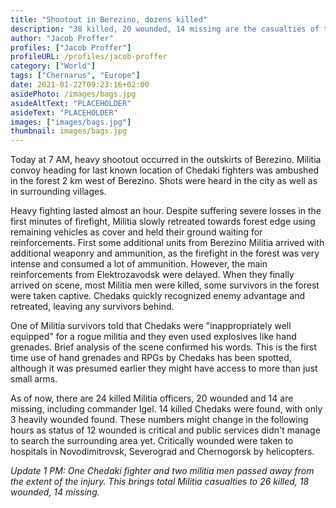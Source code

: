 ```yaml
---
title: "Shootout in Berezino, dozens killed"
description: "38 killed, 20 wounded, 14 missing are the casualties of todays shootout near Berezino."
author: "Jacob Proffer"
profiles: ["Jacob Proffer"]
profileURL: /profiles/jacob-proffer
category: ["World"]
tags: ["Chernarus", "Europe"]
date: 2021-01-22T09:23:16+02:00
asidePhoto: /images/bags.jpg
asideAltText: "PLACEHOLDER"
asideText: "PLACEHOLDER"
images: ["images/bags.jpg"]
thumbnail: images/bags.jpg
---
```


Today at 7 AM, heavy shootout occurred in the outskirts of Berezino. Militia convoy heading for last known location of Chedaki fighters was ambushed in the forest 2 km west of Berezino. Shots were heard in the city as well as in surrounding villages.

Heavy fighting lasted almost an hour. Despite suffering severe losses in the first minutes of firefight, Militia slowly retreated towards forest edge using remaining vehicles as cover and held their ground waiting for reinforcements. First some additional units from Berezino Militia arrived with additional weaponry and ammunition, as the firefight in the forest was very intense and consumed a lot of ammunition. However, the main reinforcements from Elektrozavodsk were delayed. When they finally arrived on scene, most Militia men were killed, some survivors in the forest were taken captive. Chedaks quickly recognized enemy advantage and retreated, leaving any survivors behind.

One of Militia survivors told that Chedaks were "inappropriately well equipped" for a rogue militia and they even used explosives like hand grenades. Brief analysis of the scene confirmed his words. This is the first time use of hand grenades and RPGs by Chedaks has been spotted, although it was presumed earlier they might have access to more than just small arms.

As of now, there are 24 killed Militia officers, 20 wounded and 14 are missing, including commander Igel. 14 killed Chedaks were found, with only 3 heavily wounded found. These numbers might change in the following hours as status of 12 wounded is critical and public services didn't manage to search the surrounding area yet. Critically wounded were taken to hospitals in Novodimitrovsk, Severograd and Chernogorsk by helicopters.

_Update 1 PM: One Chedaki fighter and two militia men passed away from the extent of the injury. This brings total Militia casualties to 26 killed, 18 wounded, 14 missing._
